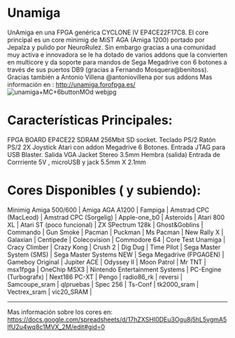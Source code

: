 # Unamiga
UnAmiga en una FPGA genérica CYCLONE IV EP4CE22F17C8. El core principal es un core minimig de MiST AGA (Amiga 1200) portado por Jepalza y pulido por NeuroRulez. Sin embargo gracias a una comunidad muy activa e innovadora se le ha dotado de varios addons que la convierten en multicore y da soporte para mandos de Sega Megadrive con 6 botones a través de sus puertos DB9 (gracias a Fernando Mosquera@benitoss). Gracias también a Antonio Villena @antoniovillena por sus addons
Mas información en : http://unamiga.forofpga.es/
![unamiga+MC+6buttonMOd webjpg](https://user-images.githubusercontent.com/31018768/70292395-761cd100-17de-11ea-8bc8-ab6f4c972f87.jpg)

# Características Principales:

FPGA BOARD EP4CE22
SDRAM 256Mbit
SD socket.
Teclado PS/2
Ratón PS/2
2X Joystick Atari con addon Megadrive 6 Botones.
Entrada JTAG para USB Blaster.
Salida VGA
Jacket Stereo 3.5mm Hembra (salida)
Entrada de Corrriente 5V , microUSB y jack 5.5mm X 2.1mm

# Cores Disponibles ( y subiendo):

Minimig Amiga 500/600 |
Amiga AGA A1200 |
Fampiga |
Amstrad CPC (MacLeod) |
Amstrad CPC (Sorgelig) |
Apple-one_b0 |
Asteroids |
Atari 800 XL |
Atari ST (poco funcional) |
ZX SPectrum 128k |
Ghost&Goblins |
Commando |
Gun Smoke |
Pacman |
Puckman |
Ms Pacman |
New Rally X |
Galaxian |
Centipede |
Colecovision |
Commodore 64 |
Core Test Unamiga |
Cracy Climber |
Crazy Kong |
Crush 2 |
Dig Dug |
Time Pilot |
Sega Master System (SMS) |
Sega Master Systems NEW |
Sega Megadrive (FPGAGEN) |
Gameboy Original |
Jupiter ACE |
Odyssey II |
Moon Patrol |
Mr TNT |
msx1fpga |
OneChip MSX3 |
Nintendo Entertainment Systems |
PC-Engine (Turbografx) |
Next186 PC-XT |
Pengo |
radio86_rk |
reversi |
Samcoupe_sram |
qlpruebas |
Spec 256 |
Ts-Conf |
tk2000_sram |
Vectrex_sram |
vic20_SRAM |
___________________________________________________________________________
Mas información sobre los cores en:
https://docs.google.com/spreadsheets/d/17hZXSHI0DEu3Ogu8j5hL5vgmA5lfU2u4wq8c1MVX_2M/edit#gid=0

